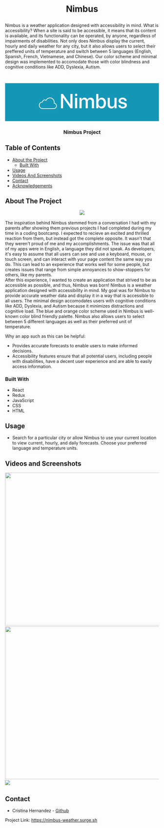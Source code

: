 # <p align="center">Nimbus
Nimbus is a weather application designed with accessibility in mind. What is accessibility? When a site is said to be accessible, it means that its content is available, and its functionality can be operated, by anyone, regardless of impairments of disabilities.   Not only does Nimbus display the current, hourly and daily weather for any city, but it also allows users to select their preffered units of temperature and switch between 5 languages (English, Spanish, French, Vietnamese, and Chinese). Our color scheme and minimal design was implemented to accomodate those with color blindness and cognitive conditions like ADD, Dyslexia, Autism.


</p>

<!-- PROJECT LOGO -->
<br />
<p align="center">
  <a href="https://github.com/crisitinadz29/Plantr">
    <img src="/client/src/images/nimbus.png">
  </a>

  <h3 align="center">Nimbus Project</h3><!-- YOUR_TITLE-->

<!-- TABLE OF CONTENTS -->
## Table of Contents

* [About the Project](#about-the-project)
  * [Built With](#built-with)
* [Usage](#usage)
* [Videos And Screenshots](#videos-and-screenshots)
* [Contact](#contact)
* [Acknowledgements](#acknowledgements)



<!-- ABOUT THE PROJECT -->
## About The Project

<p align='center'><img src="/images/plantrLogo.png"></img></p>
<!-- [![Product Name Screen Shot][product-screenshot]](https://example.com) -->
The inspiration behind Nimbus stemmed from a conversation I had with my parents after showing them previous projects I had completed during my time in a coding bootcamp. I expected to recieve an excited and thrilled reaction from them, but instead got the complete opposite. It wasn't that they weren't proud of me and my accomplishments. The issue was that all of my apps were in English, a language they did not speak. As developers, it's easy to assume that all users can see and use a keyboard, mouse, or touch screen, and can interact with your page content the same way you do. This can lead to an experience that works well for some people, but creates issues that range from simple annoyances to show-stoppers for others, like my parents. 
<br>
After this experience, I wanted to create an application that strived to be as accessible as possible, and thus, Nimbus was born! Nimbus is a weather application designed with accessibility in mind. My goal was for Nimbus to provide accurate weather data and display it in a way that is accessible to all users. The minimal design accomodates users with cognitive conditions like ADD, Dyslexia, and Autism because it minimizes distractions and cognitive load. The blue and orange color scheme used in Nimbus is well-known color blind friendly palette. Nimbus also allows users to select between 5 different languages as well as their preferred unit of temperature.




Why an app such as this can be helpful:
* Provides accurate forecasts to enable users to make informed decisions.
* Accessibility features ensure that all potential users, including people with disabilities, have a decent user experience and are able to easily access information.






### Built With
* React
* Redux
* JavaScript
* CSS
* HTML

<!-- USAGE EXAMPLES -->
## Usage
* Search for a particular city or allow Nimbus to use your current location to view current, hourly, and daily forecasts. Choose your preferred language and temperature units.
## Videos and Screenshots
<img src="https://github.com/cristinahdz29/Plantr/blob/master/images/Screen-Recording-2020-11-06-at-1.gif" width=900 height=500>
<img src="/images/login.png" width=900 height=500>
<img src="/images/homeMobile.png">

<!-- CONTACT -->
## Contact

* Cristina Hernandez - [Github](https://github.com/cristinahdz29)




Project Link: https://nimbus-weather.surge.sh




<!-- ACKNOWLEDGEMENTS -->


<!-- MARKDOWN LINKS & IMAGES -->
<!-- https://www.markdownguide.org/basic-syntax/#reference-style-links -->
[contributors-shield]: https://img.shields.io/github/contributors/github_username/repo.svg?style=flat-square
[contributors-url]: https://github.com/github_username/repo/graphs/contributors
[forks-shield]: https://img.shields.io/github/forks/github_username/repo.svg?style=flat-square
[forks-url]: https://github.com/github_username/repo/network/members
[stars-shield]: https://img.shields.io/github/stars/github_username/repo.svg?style=flat-square
[stars-url]: https://github.com/github_username/repo/stargazers
[issues-shield]: https://img.shields.io/github/issues/github_username/repo.svg?style=flat-square
[issues-url]: https://github.com/github_username/repo/issues
[license-shield]: https://img.shields.io/github/license/github_username/repo.svg?style=flat-square
[license-url]: https://github.com/github_username/repo/blob/master/LICENSE.txt
[linkedin-shield]: https://img.shields.io/badge/-LinkedIn-black.svg?style=flat-square&logo=linkedin&colorB=555
[linkedin-url]: https://linkedin.com/in/github_username
[product-screenshot]: images/screenshot.png

